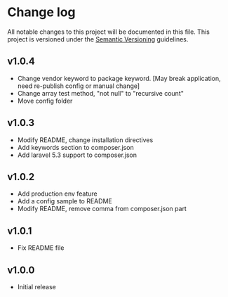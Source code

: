 # Change log

All notable changes to this project will be documented in this file. This project is versioned under the [Semantic Versioning](http://semver.org/) guidelines.

## v1.0.4

- Change vendor keyword to package keyword. [May break application, need re-publish config or manual change]
- Change array test method, "not null" to "recursive count"
- Move config folder

## v1.0.3

- Modify README, change installation directives
- Add keywords section to composer.json
- Add laravel 5.3 support to composer.json

## v1.0.2

- Add production env feature
- Add a config sample to README
- Modify README, remove comma from composer.json part

## v1.0.1

- Fix README file

## v1.0.0

- Initial release
